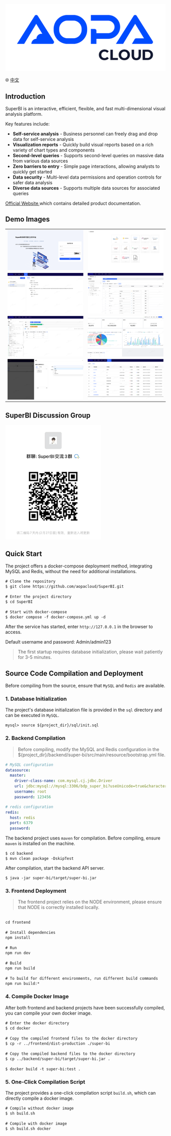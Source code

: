 ![](doc/img/logo0.png)

🌐 <a href="https://github.com/aopacloud/SuperBI/blob/master/README_zh.md" target="_blank">中文</a>

## Introduction

SuperBI is an interactive, efficient, flexible, and fast multi-dimensional visual analysis platform.

Key features include:

- **Self-service analysis** - Business personnel can freely drag and drop data for self-service analysis
- **Visualization reports** - Quickly build visual reports based on a rich variety of chart types and components
- **Second-level queries** - Supports second-level queries on massive data from various data sources
- **Zero barriers to entry** - Simple page interactions, allowing analysts to quickly get started
- **Data security** - Multi-level data permissions and operation controls for safer data analysis
- **Diverse data sources** - Supports multiple data sources for associated queries

[Official Website](https://superbi.aopacloud.net/),which contains detailed product documentation.

## Demo Images

<table>
    <tr>
        <td><img src="doc/img/superbi_login.png"/></td>
        <td><img src="doc/img/superbi-datasource.png"/></td>
    </tr>
    <tr>
        <td><img src="doc/img/superbi-connection.png"/></td>
        <td><img src="doc/img/superbi-dataset.png"/></td>
    </tr>
    <tr>
        <td><img src="doc/img/superbi-datasetview.png"/></td>
        <td><img src="doc/img/superbi-dashboard.png"/></td>
    </tr>
	<tr>
        <td><img src="doc/img/superbi-auth.png"/></td>
        <td><img src="doc/img/superbi-auth2.png"/></td>
    </tr>	 
</table>

## SuperBI Discussion Group

<img src="doc/img/wechat.png" width="300"/>

## Quick Start

The project offers a docker-compose deployment method, integrating MySQL and Redis, without the need for additional installations.

```shell
# Clone the repository
$ git clone https://github.com/aopacloud/SuperBI.git

# Enter the project directory
$ cd SuperBI

# Start with docker-compose
$ docker compose -f docker-compose.yml up -d
```
After the service has started, enter `http://127.0.0.1` in the browser to access.

Default username and password:  Admin/admin123

> The first startup requires database initialization, please wait patiently for 3-5 minutes.


## Source Code Compilation and Deployment

Before compiling from the source, ensure that `MySQL` and `Redis` are available.

### 1. Database Initialization

The project's database initialization file is provided in the `sql` directory and can be executed in `MySQL`.

```shell
mysql> source ${project_dir}/sql/init.sql
```

### 2. Backend Compilation

> Before compiling, modify the MySQL and Redis configuration in the ${project_dir}/backend/super-bi/src/main/resource/bootstrap.yml file.

```yaml
# MySQL configuration
datasource:
  master:
    driver-class-name: com.mysql.cj.jdbc.Driver
    url: jdbc:mysql://mysql:3306/bdp_super_bi?useUnicode=true&characterEncoding=utf8&zeroDateTimeBehavior=convertToNull&useSSL=true&serverTimezone=GMT%2B8
    username: root
    password: 123456
```

```yaml
# redis configuration
redis:
  host: redis
  port: 6379
  password:
```

The backend project uses `maven` for compilation. Before compiling, ensure `maven` is installed on the machine. 

```shell
$ cd backend
$ mvn clean package -DskipTest
```

After compilation, start the backend API server.

```shell
$ java -jar super-bi/target/super-bi.jar
```

### 3. Frontend Deployment

> The frontend project relies on the NODE environment, please ensure that NODE is correctly installed locally.

```shell

cd frontend

# Install dependencies
npm install

# Run
npm run dev

# Build
npm run build

# To build for different environments, run different build commands
npm run build:*
```

### 4. Compile Docker Image

After both frontend and backend projects have been successfully compiled, you can compile your own docker image.

```shell
# Enter the docker directory
$ cd docker

# Copy the compiled frontend files to the docker directory
$ cp -r ../frontend/dist-production ./super-bi

# Copy the compiled backend files to the docker directory
$ cp ../backend/super-bi/target/super-bi.jar .

$ docker build -t super-bi:test .
```

### 5. One-Click Compilation Script
The project provides a one-click compilation script `build.sh`, which can directly compile a docker image.

```shell
# Compile without docker image
$ sh build.sh

# Compile with docker image
$ sh build.sh docker
```